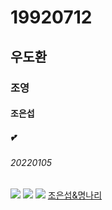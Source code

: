 # 19920712
##  우도환 
###  조영
####  조은섭
#####  💕
######  20220105
![](https://img.insight.co.kr/static/2020/04/05/700/jhxdqodvj5s1d81890t7.jpg)
![](https://talkimg.imbc.com/TVianUpload/tvian/TViews/image/2019/01/28/0a3c1e8e-f53b-4d84-81cf-ba69248840e4.jpg)
![](https://img.theqoo.net/img/xLeoq.jpg)
[조은섭&명나리](https://www.youtube.com/watch?v=fcbCn1FuSS4)  


